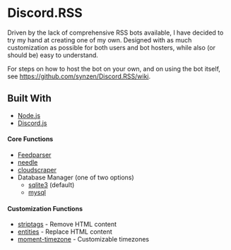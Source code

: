 
# Discord.RSS
Driven by the lack of comprehensive RSS bots available, I have decided to try my hand at creating one of my own. Designed with as much customization as possible for both users and bot hosters, while also (or should be) easy to understand.

For steps on how to host the bot on your own, and on using the bot itself, see https://github.com/synzen/Discord.RSS/wiki.

## Built With		
* [Node.js](https://nodejs.org/en/)		
* [Discord.js](https://www.npmjs.com/package/discord.js)

#### Core Functions
 * [Feedparser](https://www.npmjs.com/package/feedparser)		
 * [needle](https://www.npmjs.com/package/needle)
 * [cloudscraper](https://www.npmjs.com/package/cloudscraper)
 * Database Manager (one of two options)		
     * [sqlite3](https://www.npmjs.com/package/sqlite3) (default)		
     * [mysql](https://www.npmjs.com/package/mysql)

#### Customization Functions
 * [striptags](https://www.npmjs.com/package/striptags) - Remove HTML content
 * [entities](https://www.npmjs.com/package/entities) - Replace HTML content
 * [moment-timezone](https://www.npmjs.com/package/moment-timezone) - Customizable timezones
